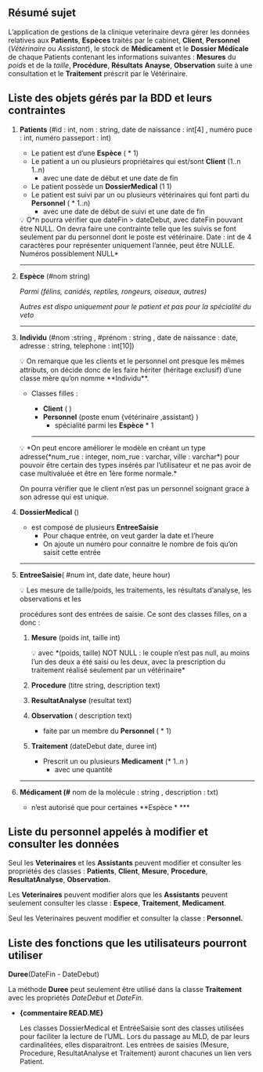 ## Résumé sujet

L’application de gestions de la clinique veterinaire devra gérer les données relatives aux **Patients**, **Espèces** traités par le cabinet, **Client**, **Personnel** (*Vétérinaire* ou *Assistant*), le stock de **Médicament** et le **Dossier Médicale** de chaque Patients contenant les informations suivantes : **Mesures** du *poids* et de la *taille*, **Procédure**, **Résultats** **Anayse**, **Observation** suite à une consultation et le **Traitement** préscrit par le Vétérinaire.

## Liste des objets gérés par la BDD et leurs contraintes

1. **Patients** (#id : int,  nom : string, date de naissance : int[4] , numéro puce : int, numéro passeport : int) 
    - Le patient est d’une **Espèce**  ( * 1)
    - Le patient a un ou plusieurs propriétaires qui est/sont **Client**  (1..n  1..n)
        - avec une date de début et une date de fin
    - Le patient possède un **DossierMedical** (1 1)
    - Le patient est suivi par un ou plusieurs vétérinaires qui font parti du **Personnel** ( * 1..n)
        - avec une date de début de suivi et une date de fin
    
    <aside>
    💡 O*n pourra vérifier que dateFin > dateDebut, avec dateFin pouvant être NULL.
    On devra faire une contrainte telle que les suivis se font seulement par du personnel dont le poste est vétérinaire.
    Date : int de 4 caractères pour représenter uniquement l’année, peut être NULLE.
    Numéros possiblement NULL*
    
    </aside>
    
    ---
    
2. **Espèce** (#nom  string)
    
    *Parmi (félins, canidés, reptiles, rongeurs, oiseaux, autres)*
    
    A*utres est dispo uniquement pour le patient et pas pour la spécialité du veto*
    
    ---
    
3. **Individu** (#nom :string , #prénom : string , date de naissance : date, adresse : string, telephone : int[10])
    
    <aside>
    💡 On remarque que les clients et le personnel ont presque les mêmes attributs, on décide donc de les faire hériter (héritage exclusif) d’une classe mère qu’on nomme **Individu**.
    
    </aside>
    
    - Classes filles :
        - **Client** ( )
        - **Personnel** (poste enum {vétérinaire ,assistant} )
            - spécialité parmi les **Espèce** * 1
            
        
        ---
        
    
    <aside>
    💡 *On peut encore améliorer le modèle en créant un type adresse(*num_rue : integer, nom_rue : varchar, ville : varchar*) pour pouvoir être certain des types insérés par l’utilisateur et ne pas avoir de case multivaluée et être en 1ère forme normale.*
    
    On pourra vérifier que le client n’est pas un personnel soignant grace à son adresse qui est unique.
    
     
    
    </aside>
    
4. **DossierMedical** ()
    - est composé de plusieurs **EntreeSaisie**
        - Pour chaque entrée, on veut garder la date et l’heure
        - On ajoute un numéro pour connaitre le nombre de fois qu’on saisit cette entrée
        
    
    ---
    
5. **EntreeSaisie**( #num int, date date, heure hour)
    
    <aside>
    💡 Les mesure de taille/poids, les traitements, les résultats d’analyse, les observations et les
    
    procédures sont des entrées de saisie. Ce sont des classes filles, on a donc :
    
    </aside>
    
    1. **Mesure** (poids int, taille int)
        
        <aside>
        💡 avec *(poids, taille) NOT NULL : le couple n’est pas null, au moins l’un des deux a été saisi ou les deux, avec la prescription du traitement réalisé seulement par un vétérinaire*
        
        </aside>
        
    2. **Procedure** (titre string, description text)
    3. **ResultatAnalyse** (resultat text)
    4. **Observation** ( description text)
        - faite par un membre du **Personnel** ( * 1)
    5. **Traitement** (dateDebut date, duree int)
        - Prescrit un ou plusieurs **Medicament** (*  1..n )
            - avec une quantité
        
    
    ---
    
6. **Médicament (#** nom de la molécule : string , description : txt)
    - n’est autorisé que pour certaines **Espèce  * ***

## Liste du personnel appelés à modifier et consulter les données

Seul les **Veterinaires** et les **Assistants** peuvent modifier et consulter les propriétés des classes : **Patients**, **Client**, **Mesure**, **Procedure**, **ResultatAnalyse**, **Observation.**

Les **Veterinaires** peuvent modifier alors que les **Assistants** peuvent seulement consulter les classe : **Espece**, **Traitement**, **Medicament**.

Seul les Veterinaires peuvent modifier et consulter la classe : **Personnel.**

## Liste des fonctions que les utilisateurs pourront utiliser

**Duree**(DateFin - DateDebut)

La méthode **Duree** peut seulement être utilisé dans la classe **Traitement** avec les propriétés *DateDebut* et *DateFin.*

- **{commentaire READ.ME}**
    
    Les classes DossierMedical et EntréeSaisie sont des classes utilisées pour faciliter la lecture de l’UML. Lors du passage au MLD, de par leurs cardinalitées, elles disparaitront. Les entrées de saisies (Mesure, Procedure, ResultatAnalyse et Traitement) auront chacunes un lien vers Patient.
